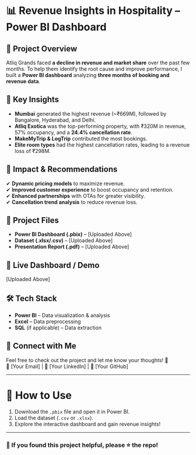 # 📊 Revenue Insights in Hospitality – Power BI Dashboard  

## 🏨 Project Overview  
Atliq Grands faced **a decline in revenue and market share** over the past few months. To help them identify the root cause and improve performance, I built a **Power BI dashboard** analyzing **three months of booking and revenue data**.  

## 🎯 Key Insights  
- **Mumbai** generated the highest revenue (~₹669M), followed by Bangalore, Hyderabad, and Delhi.  
- **Atliq Exotica** was the top-performing property, with ₹320M in revenue, 57% occupancy, and a **24.4% cancellation rate**.  
- **MakeMyTrip & LogTrip** contributed the most bookings.  
- **Elite room types** had the highest cancellation rates, leading to a revenue loss of ₹298M.  

## 🚀 Impact & Recommendations  
✔ **Dynamic pricing models** to maximize revenue.  
✔ **Improved customer experience** to boost occupancy and retention.  
✔ **Enhanced partnerships** with OTAs for greater visibility.  
✔ **Cancellation trend analysis** to reduce revenue loss.  

## 📌 Project Files  
- **Power BI Dashboard (.pbix)** – [Uploaded Above]  
- **Dataset (.xlsx/.csv)** – [Uploaded Above]  
- **Presentation Report (.pdf)** – [Uploaded Above]  

## 🔗 Live Dashboard / Demo  
[Uploaded Above] 

## 🛠️ Tech Stack  
- **Power BI** – Data visualization & analysis  
- **Excel** – Data preprocessing  
- **SQL** (if applicable) – Data extraction  

## 🤝 Connect with Me  
Feel free to check out the project and let me know your thoughts! 🚀  
📩 [Your Email] | 🔗 [Your LinkedIn] | 🐙 [Your GitHub]  

---

# 📌 How to Use  
1. Download the `.pbix` file and open it in Power BI.  
2. Load the dataset (`.csv` or `.xlsx`).  
3. Explore the interactive dashboard and gain revenue insights!  

---

### 🌟 If you found this project helpful, please ⭐ the repo!  
